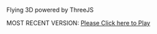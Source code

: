 Flying 3D powered by ThreeJS

MOST RECENT VERSION: [Please Click here to Play](https://rawcdn.githack.com/alperenbutun/Flying-3d/0f100a3/index.html)
